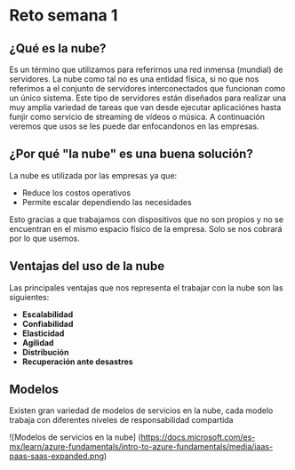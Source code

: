 # Reto semana 1

## ¿Qué es la nube?
Es un término que utilizamos para referirnos una red inmensa (mundial) de servidores.
La nube como tal no es una entidad física, si no que nos referimos a el conjunto de servidores interconectados que funcionan como un único sistema.
Este tipo de servidores están diseñados para realizar una muy amplia variedad de tareas que van desde ejecutar aplicaciónes hasta funjir como servicio de streaming de vídeos o música.
A continuación veremos que usos se les puede dar enfocandonos en las empresas.

## ¿Por qué "la nube" es una buena solución?
La nube es utilizada por las empresas ya que:

* Reduce los costos operativos
* Permite escalar dependiendo las necesidades

Esto gracias a que trabajamos con dispositivos que no son propios y no se encuentran en el mismo espacio físico de la empresa. Solo se nos cobrará por lo que usemos.

## Ventajas del uso de la nube

Las principales ventajas que nos representa el trabajar con la nube son las siguientes:

* **Escalabilidad**
* **Confiabilidad**
* **Elasticidad**
* **Agilidad**
* **Distribución**
* **Recuperación ante desastres**

## Modelos
Existen gran variedad de modelos de servicios en la nube, cada modelo trabaja con diferentes niveles de responsabilidad compartida

![Modelos de servicios en la nube] (https://docs.microsoft.com/es-mx/learn/azure-fundamentals/intro-to-azure-fundamentals/media/iaas-paas-saas-expanded.png)


